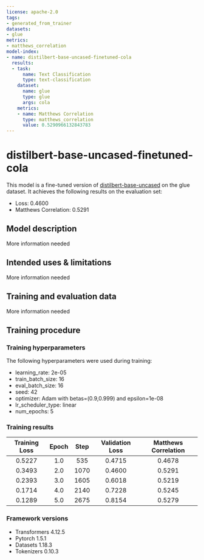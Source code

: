 ```yaml
---
license: apache-2.0
tags:
- generated_from_trainer
datasets:
- glue
metrics:
- matthews_correlation
model-index:
- name: distilbert-base-uncased-finetuned-cola
  results:
  - task:
      name: Text Classification
      type: text-classification
    dataset:
      name: glue
      type: glue
      args: cola
    metrics:
    - name: Matthews Correlation
      type: matthews_correlation
      value: 0.5290966132843783
---
```


<!-- This model card has been generated automatically according to the information the Trainer had access to. You
should probably proofread and complete it, then remove this comment. -->

# distilbert-base-uncased-finetuned-cola

This model is a fine-tuned version of [distilbert-base-uncased](https://huggingface.co/distilbert-base-uncased) on the glue dataset.
It achieves the following results on the evaluation set:
- Loss: 0.4600
- Matthews Correlation: 0.5291

## Model description

More information needed

## Intended uses & limitations

More information needed

## Training and evaluation data

More information needed

## Training procedure

### Training hyperparameters

The following hyperparameters were used during training:
- learning_rate: 2e-05
- train_batch_size: 16
- eval_batch_size: 16
- seed: 42
- optimizer: Adam with betas=(0.9,0.999) and epsilon=1e-08
- lr_scheduler_type: linear
- num_epochs: 5

### Training results

| Training Loss | Epoch | Step | Validation Loss | Matthews Correlation |
|:-------------:|:-----:|:----:|:---------------:|:--------------------:|
| 0.5227        | 1.0   | 535  | 0.4715          | 0.4678               |
| 0.3493        | 2.0   | 1070 | 0.4600          | 0.5291               |
| 0.2393        | 3.0   | 1605 | 0.6018          | 0.5219               |
| 0.1714        | 4.0   | 2140 | 0.7228          | 0.5245               |
| 0.1289        | 5.0   | 2675 | 0.8154          | 0.5279               |


### Framework versions

- Transformers 4.12.5
- Pytorch 1.5.1
- Datasets 1.18.3
- Tokenizers 0.10.3
